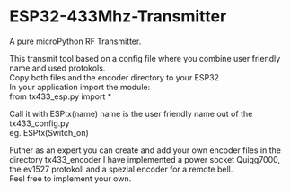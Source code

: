 # ESP32-433Mhz-Transmitter

A pure microPython RF Transmitter.

This transmit tool based on a config file where you combine user friendly name and used protokols.  
Copy both files and the encoder directory to your ESP32  
In your application import the module:   
from tx433_esp.py import *  

Call it with ESPtx(name) name is the user friendly name out of the tx433_config.py  
eg. ESPtx(Switch_on)

Futher as an expert you can create and add your own encoder files in the directory tx433_encoder
I have implemented a power socket Quigg7000, the ev1527 protokoll and a spezial encoder for a remote bell.  
Feel free to implement your own.

